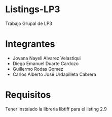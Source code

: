 # Listings-LP3
Trabajo Grupal de LP3

# Integrantes
* Jovana Nayeli Alvarez Velastiqui
* Diego Emanuel Duarte Cardozo
* Guillermo Rodas Gomez
* Carlos Alberto José Urdapilleta Cabrera

# Requisitos
Tener instalado la libreria libtiff para el listing 2.9